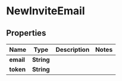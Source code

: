 

# NewInviteEmail

## Properties

Name | Type | Description | Notes
------------ | ------------- | ------------- | -------------
**email** | **String** |  | 
**token** | **String** |  | 



